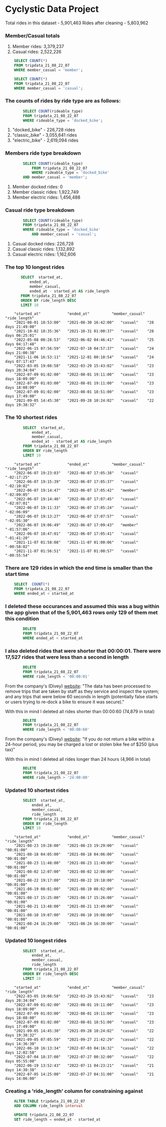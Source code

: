 # Cyclystic Data Project


Total rides in this dataset - 5,901,463
Rides after cleaning - 5,803,962

### Member/Casual totals
   1. Member rides: 3,379,237
   2. Casual rides: 2,522,226

```sql
    SELECT COUNT(*)
    FROM tripdata_21_08_22_07
    WHERE member_casual = 'member';

    SELECT COUNT(*)
    FROM tripdata_21_08_22_07
    WHERE member_casual = 'casual';
```

### The counts of rides by ride type are as follows:
```sql
        SELECT COUNT(rideable_type)
        FROM tripdata_21_08_22_07
        WHERE rideable_type = 'docked_bike';
```
 1. "docked_bike" - 226,728 rides
 2. "classic_bike" - 3,055,641 rides
 3. "electric_bike" - 2,619,094 rides




### Members ride type breakdown
```sql
        SELECT COUNT(rideable_type)
            FROM tripdata_21_08_22_07
            WHERE rideable_type = 'docked_bike'
        AND member_casual = 'member';
```
 1. Member docked rides: 0
 2. Member classic rides: 1,922,749
 3. Member electric rides: 1,456,488

    
### Casual ride type breakdown
```sql
        SELECT COUNT(rideable_type)
        FROM tripdata_21_08_22_07
        WHERE rideable_type = 'docked_bike'
            AND member_casual = 'casual';
```
 1. Casual docked rides: 226,728
 2. Casual classic rides: 1,132,892
 3. Casual electric rides: 1,162,606

   

### The top 10 longest rides
 ```sql
        SELECT 	started_at,
            ended_at,
            member_casual,
            ended_at - started_at AS ride_length
        FROM tripdata_21_08_22_07
        ORDER BY ride_length DESC
        LIMIT 10
```
```
    "started_at"	        "ended_at"	        "member_casual"	"ride_length"
    "2021-08-01 18:53:00"	"2021-08-30 16:42:00"	"casual"	"28 days 21:49:00"
    "2021-10-02 18:35:36"	"2021-10-31 01:00:37"	"casual"	"28 days 06:25:01"
    "2022-05-08 00:28:53"	"2022-06-02 04:46:41"	"casual"	"25 days 04:17:48"
    "2022-06-15 07:56:59"	"2022-07-10 04:57:37"	"casual"	"24 days 21:00:38"
    "2021-11-06 16:53:11"	"2021-12-01 00:10:54"	"casual"	"24 days 07:17:43"
    "2022-03-05 19:08:58"	"2022-03-29 15:43:02"	"casual"	"23 days 20:34:04"
    "2022-07-09 01:02:00"	"2022-08-01 19:11:00"	"casual"	"23 days 18:09:00"
    "2022-07-09 01:03:00"	"2022-08-01 19:11:00"	"casual"	"23 days 18:08:00"
    "2022-07-09 01:02:00"	"2022-08-01 18:51:00"	"casual"	"23 days 17:49:00"
    "2021-09-05 14:45:30"	"2021-09-28 10:24:02"	"casual"	"22 days 19:38:32"
```
   

### The 10 shortest rides
```sql
        SELECT 	started_at,
            ended_at,
            member_casual,
            ended_at - started_at AS ride_length
        FROM tripdata_21_08_22_07
        ORDER BY ride_length
        LIMIT 10
```
```
    "started_at"	        "ended_at"	        "member_casual"	"ride_length"
    "2022-06-07 19:23:03"	"2022-06-07 17:05:38"	"casual"	"-02:17:25"
    "2022-06-07 19:15:39"	"2022-06-07 17:05:37"	"casual"	"-02:10:02"
    "2022-06-07 19:14:47"	"2022-06-07 17:05:42"	"member"	"-02:09:05"
    "2022-06-07 19:14:46"	"2022-06-07 17:07:45"	"casual"	"-02:07:01"
    "2022-06-07 19:11:33"	"2022-06-07 17:05:24"	"casual"	"-02:06:09"
    "2022-06-07 19:13:27"	"2022-06-07 17:07:57"	"casual"	"-02:05:30"
    "2022-06-07 19:06:49"	"2022-06-07 17:09:43"	"member"	"-01:57:06"
    "2022-06-07 18:47:01"	"2022-06-07 17:05:41"	"casual"	"-01:41:20"
    "2021-11-07 01:58:08"	"2021-11-07 01:00:06"	"casual"	"-00:58:02"
    "2021-11-07 01:56:51"	"2021-11-07 01:00:57"	"casual"	"-00:55:54"
```

### There are 129 rides in which the end time is smaller than the start time
```sql
    SELECT 	COUNT(*)
    FROM tripdata_21_08_22_07
	WHERE ended_at < started_at
```
### I deleted these occurances and assumed this was a bug within the app given that of the 5,901,463 rows only 129 of them met this condition
```sql
        DELETE
        FROM tripdata_21_08_22_07
	    WHERE ended_at < started_at
```
### I also deleted rides that were shorter that 00:00:01. There were 17,527 rides that were less than a second in length
```sql
        DELETE
        FROM tripdata_21_08_22_07
	    WHERE ride_length < '00:00:01'
```
From the company's (Divey) [website](https://divvybikes.com/system-data): "The data has been processed to remove trips that are taken by staff as they service and inspect the system; and any trips that were below 60 seconds in length (potentially false starts or users trying to re-dock a bike to ensure it was secure)." 

With this in mind I deleted all rides shorter than 00:00:60 (74,879 in total)
```sql        
        DELETE
        FROM tripdata_21_08_22_07
        WHERE ride_length < '00:00:60'
```
From the company's (Divey) [website](https://help.divvybikes.com/hc/en-us/articles/360033484791-What-if-I-keep-a-bike-out-too-long-): "If you do not return a bike within a 24-hour period, you may be charged a lost or stolen bike fee of $250 (plus tax)" 

With this in mind I deleted all rides longer than 24 hours (4,966 in total)
```sql        
        DELETE
        FROM tripdata_21_08_22_07
        WHERE ride_length > '24:00:00'
```
### Updated 10 shortest rides
```sql
        SELECT 	started_at,
            ended_at,
            member_casual,
            ride_length
        FROM tripdata_21_08_22_07
        ORDER BY ride_length
        LIMIT 10
```

```
    "started_at"	        "ended_at"	        "member_casual"	"ride_length"
    "2021-08-23 19:28:00"	"2021-08-23 19:29:00"	"casual"	"00:01:00"
    "2021-08-18 04:05:00"	"2021-08-18 04:06:00"	"casual"	"00:01:00"
    "2021-08-23 11:48:00"	"2021-08-23 11:49:00"	"casual"	"00:01:00"
    "2021-08-02 12:07:00"	"2021-08-02 12:08:00"	"casual"	"00:01:00"
    "2021-08-22 19:17:00"	"2021-08-22 19:18:00"	"casual"	"00:01:00"
    "2021-08-19 08:01:00"	"2021-08-19 08:02:00"	"casual"	"00:01:00"
    "2021-08-17 15:25:00"	"2021-08-17 15:26:00"	"casual"	"00:01:00"
    "2021-08-21 13:48:00"	"2021-08-21 13:49:00"	"casual"	"00:01:00"
    "2021-08-10 19:07:00"	"2021-08-10 19:08:00"	"casual"	"00:01:00"
    "2021-08-24 16:29:00"	"2021-08-24 16:30:00"	"casual"	"00:01:00"
```

### Updated 10 longest rides
```sql
        SELECT 	started_at,
            ended_at,
            member_casual,
            ride_length
        FROM tripdata_21_08_22_07
        ORDER BY ride_length DESC
        LIMIT 10

```

```    
    "started_at"	        "ended_at"	        "member_casual"	 "ride_length"
    "2022-03-05 19:08:58"	"2022-03-29 15:43:02"	"casual"	"23 days 20:34:04"
    "2022-07-09 01:02:00"	"2022-08-01 19:11:00"	"casual"	"23 days 18:09:00"
    "2022-07-09 01:03:00"	"2022-08-01 19:11:00"	"casual"	"23 days 18:08:00"
    "2022-07-09 01:02:00"	"2022-08-01 18:51:00"	"casual"	"23 days 17:49:00"
    "2021-09-05 14:45:30"	"2021-09-28 10:24:02"	"casual"	"22 days 19:38:32"
    "2021-09-05 07:05:59"	"2021-09-27 21:42:29"	"casual"	"22 days 14:36:30"
    "2022-06-10 16:13:34"	"2022-07-03 04:16:32"	"casual"	"22 days 12:02:58"
    "2022-07-04 18:37:00"	"2022-07-27 00:32:00"	"casual"	"22 days 05:55:00"
    "2022-06-19 13:52:43"	"2022-07-11 04:23:21"	"casual"	"21 days 14:30:38"
    "2022-07-05 14:25:00"	"2022-07-27 04:31:00"	"casual"	"21 days 14:06:00"
```    
### Creating a 'ride_length' column for constraining against
```sql   
    ALTER TABLE tripdata_21_08_22_07
    ADD COLUMN ride_length interval

    UPDATE tripdata_21_08_22_07
    SET ride_length = ended_at - started_at
```


